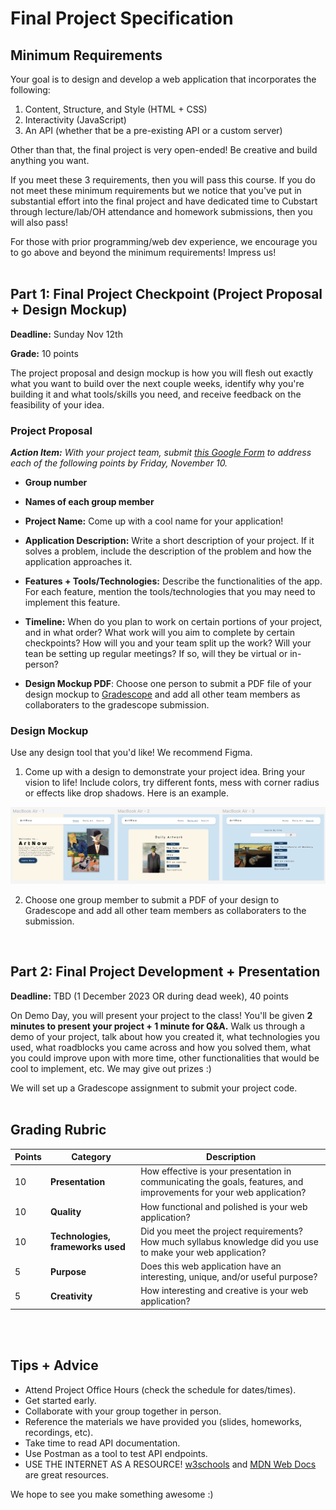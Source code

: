 # Final Project Specification

## Minimum Requirements
Your goal is to design and develop a web application that incorporates the following:

1. Content, Structure, and Style (HTML + CSS)
2. Interactivity (JavaScript)
3. An API (whether that be a pre-existing API or a custom server)

Other than that, the final project is very open-ended! Be creative and build anything you want.

If you meet these 3 requirements, then you will pass this course. If you do not meet these minimum requirements but we notice that you've put in substantial effort into the final project and have dedicated time to Cubstart through lecture/lab/OH attendance and homework submissions, then you will also pass!

For those with prior programming/web dev experience, we encourage you to go above and beyond the minimum requirements! Impress us!
<br></br>

## Part 1: Final Project Checkpoint (Project Proposal + Design Mockup)
**Deadline:** Sunday Nov 12th

**Grade:** 10 points

The project proposal and design mockup is how you will flesh out exactly what you want to build over the next couple weeks, identify why you're building it and what tools/skills you need, and receive feedback on the feasibility of your idea.

### Project Proposal
_<b>Action Item:</b> With your project team, submit [this Google Form](https://forms.gle/BjVdnTa2j91xUDWL7) to address each of the following points by Friday, November 10._
- **Group number**

- **Names of each group member**

- **Project Name:** Come up with a cool name for your application!

- **Application Description:** Write a short description of your project. If it solves a problem, include the description of the problem and how the application approaches it.

- **Features + Tools/Technologies:** Describe the functionalities of the app. For each feature, mention the tools/technologies that you may need to implement this feature.

- **Timeline:** When do you plan to work on certain portions of your project, and in what order? What work will you aim to complete by certain checkpoints? How will you and your team split up the work? Will your tean be setting up regular meetings? If so, will they be virtual or in-person?

- **Design Mockup PDF**: Choose one person to submit a PDF file of your design mockup to [Gradescope](gradescope.com) and add all other team members as collaboraters to the gradescope submission.

### Design Mockup

Use any design tool that you'd like! We recommend Figma.

1. Come up with a design to demonstrate your project idea. Bring your vision to life! Include colors, try different fonts, mess with corner radius or effects like drop shadows. Here is an example.
<img src="/assets/mockup.png"/>

2. Choose one group member to submit a PDF of your design to Gradescope and add all other team members as collaboraters to the submission.

<br>

## Part 2: Final Project Development + Presentation
<b>Deadline:</b> TBD (1 December 2023 OR during dead week), 40 points

On Demo Day, you will present your project to the class! You'll be given **2 minutes to present your project + 1 minute for Q&A.** Walk us through a demo of your project, talk about how you created it, what technologies you used, what roadblocks you came across and how you solved them, what you could improve upon with more time, other functionalities that would be cool to implement, etc. We may give out prizes :)

We will set up a Gradescope assignment to submit your project code.
<br></br>
## Grading Rubric
| Points | Category                         | Description                                                                                                                                                  |
|--------|----------------------------------|--------------------------------------------------------------------------------------------------------------------------------------------------------------|
| 10     | **Presentation**                 | How effective is your presentation in communicating the goals, features, and improvements for your web application?                                      |
| 10     | **Quality**                      | How functional and polished is your web application?                      |
| 10      | **Technologies, frameworks used**| Did you meet the project requirements? How much syllabus knowledge did you use to make your web application? |
| 5      | **Purpose**                      | Does this web application have an interesting, unique, and/or useful purpose?                                                                            |
| 5      | **Creativity**                   | How interesting and creative is your web application?                                                                                                    |
<br></br>
## Tips + Advice
- Attend Project Office Hours (check the schedule for dates/times). 
- Get started early.
- Collaborate with your group together in person.
- Reference the materials we have provided you (slides, homeworks, recordings, etc).
- Take time to read API documentation.
- Use Postman as a tool to test API endpoints.
- USE THE INTERNET AS A RESOURCE! [w3schools](https://www.w3schools.com/) and [MDN Web Docs](https://developer.mozilla.org/en-US/) are great resources.

We hope to see you make something awesome :)